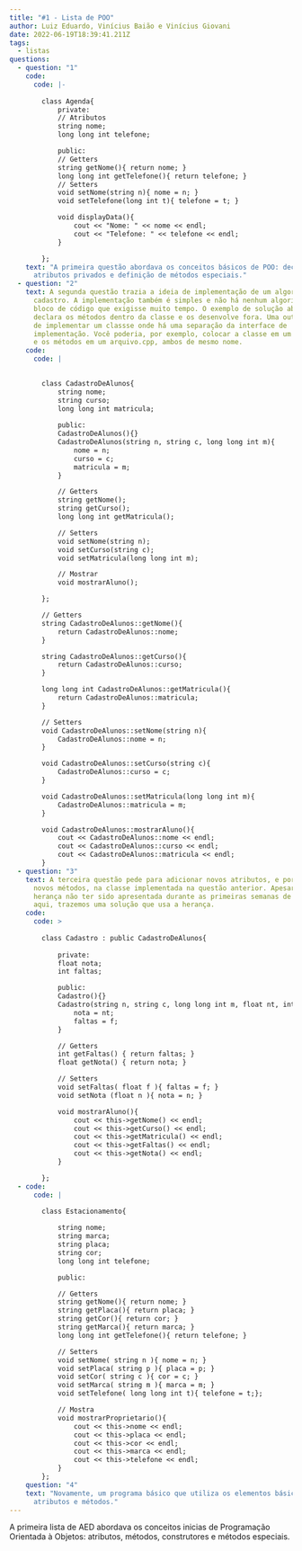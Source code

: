 ```yaml
---
title: "#1 - Lista de POO"
author: Luiz Eduardo, Vinícius Baião e Vinícius Giovani
date: 2022-06-19T18:39:41.211Z
tags:
  - listas
questions:
  - question: "1"
    code:
      code: |-
        
        class Agenda{
            private:
            // Atributos
            string nome;
            long long int telefone;

            public:
            // Getters
            string getNome(){ return nome; }
            long long int getTelefone(){ return telefone; }
            // Setters
            void setNome(string n){ nome = n; }
            void setTelefone(long int t){ telefone = t; }

            void displayData(){
                cout << "Nome: " << nome << endl;
                cout << "Telefone: " << telefone << endl;
            }

        };
    text: "A primeira questão abordava os conceitos básicos de POO: declaração de
      atributos privados e definição de métodos especiais."
  - question: "2"
    text: A segunda questão trazia a ideia de implementação de um algoritmo de
      cadastro. A implementação também é simples e não há nenhum algoritmo ou
      bloco de código que exigisse muito tempo. O exemplo de solução abaixo
      declara os métodos dentro da classe e os desenvolve fora. Uma outra forma
      de implementar um classse onde há uma separação da interface de
      implementação. Você poderia, por exemplo, colocar a classe em um arquivo.h
      e os métodos em um arquivo.cpp, ambos de mesmo nome.
    code:
      code: |
        

        class CadastroDeAlunos{
            string nome;
            string curso;
            long long int matricula;
            
            public:
            CadastroDeAlunos(){}
            CadastroDeAlunos(string n, string c, long long int m){
                nome = n;
                curso = c;
                matricula = m;
            }

            // Getters
            string getNome();
            string getCurso();
            long long int getMatricula();

            // Setters
            void setNome(string n);
            void setCurso(string c);
            void setMatricula(long long int m);

            // Mostrar
            void mostrarAluno();

        };

        // Getters
        string CadastroDeAlunos::getNome(){
            return CadastroDeAlunos::nome;
        }

        string CadastroDeAlunos::getCurso(){
            return CadastroDeAlunos::curso;
        }

        long long int CadastroDeAlunos::getMatricula(){
            return CadastroDeAlunos::matricula;
        }

        // Setters
        void CadastroDeAlunos::setNome(string n){
            CadastroDeAlunos::nome = n;
        }

        void CadastroDeAlunos::setCurso(string c){
            CadastroDeAlunos::curso = c;
        }

        void CadastroDeAlunos::setMatricula(long long int m){
            CadastroDeAlunos::matricula = m;
        }

        void CadastroDeAlunos::mostrarAluno(){
            cout << CadastroDeAlunos::nome << endl;
            cout << CadastroDeAlunos::curso << endl;
            cout << CadastroDeAlunos::matricula << endl;
        }
  - question: "3"
    text: A terceira questão pede para adicionar novos atributos, e por consequência
      novos métodos, na classe implementada na questão anterior. Apesar de
      herança não ter sido apresentada durante as primeiras semanas de aula,
      aqui, trazemos uma solução que usa a herança.
    code:
      code: >
        
        class Cadastro : public CadastroDeAlunos{
            
            private:
            float nota;
            int faltas;

            public:
            Cadastro(){}
            Cadastro(string n, string c, long long int m, float nt, int f):CadastroDeAlunos(n, c, m){
                nota = nt;
                faltas = f;
            }

            // Getters
            int getFaltas() { return faltas; }
            float getNota() { return nota; }

            // Setters
            void setFaltas( float f ){ faltas = f; }
            void setNota (float n ){ nota = n; }

            void mostrarAluno(){
                cout << this->getNome() << endl;
                cout << this->getCurso() << endl;
                cout << this->getMatricula() << endl;
                cout << this->getFaltas() << endl;
                cout << this->getNota() << endl;
            }

        };
  - code:
      code: |
        
        class Estacionamento{

            string nome;
            string marca;
            string placa;
            string cor;
            long long int telefone;

            public:

            // Getters
            string getNome(){ return nome; }
            string getPlaca(){ return placa; }
            string getCor(){ return cor; }
            string getMarca(){ return marca; }
            long long int getTelefone(){ return telefone; }

            // Setters
            void setNome( string n ){ nome = n; }
            void setPlaca( string p ){ placa = p; }
            void setCor( string c ){ cor = c; }
            void setMarca( string m ){ marca = m; }
            void setTelefone( long long int t){ telefone = t;};

            // Mostra
            void mostrarProprietario(){
                cout << this->nome << endl;
                cout << this->placa << endl;
                cout << this->cor << endl;
                cout << this->marca << endl;
                cout << this->telefone << endl;
            }
        };   
    question: "4"
    text: "Novamente, um programa básico que utiliza os elementos básicos da POO:
      atributos e métodos."
---
```

A primeira lista de AED abordava os conceitos inicias de Programação Orientada à Objetos: atributos, métodos, construtores e métodos especiais.